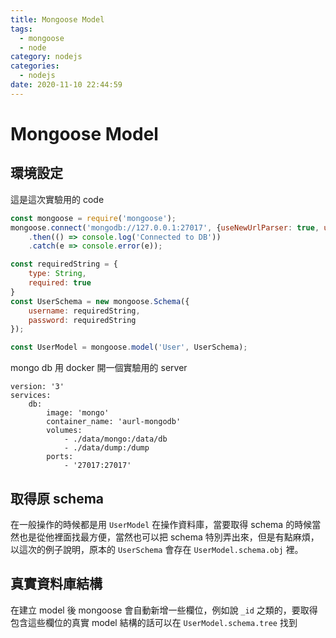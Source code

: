 ```yaml
---
title: Mongoose Model
tags:
  - mongoose
  - node
category: nodejs
categories:
  - nodejs
date: 2020-11-10 22:44:59
---
```


# Mongoose Model

## 環境設定
這是這次實驗用的 code
```js
const mongoose = require('mongoose');
mongoose.connect('mongodb://127.0.0.1:27017', {useNewUrlParser: true, useUnifiedTopology: true})
	.then(() => console.log('Connected to DB'))
	.catch(e => console.error(e));

const requiredString = {
	type: String,
	required: true
}
const UserSchema = new mongoose.Schema({
	username: requiredString,
	password: requiredString
});

const UserModel = mongoose.model('User', UserSchema);
```
mongo db 用 docker 開一個實驗用的 server
```ymal
version: '3'
services: 
    db:
        image: 'mongo'
        container_name: 'aurl-mongodb'
        volumes:
            - ./data/mongo:/data/db
            - ./data/dump:/dump
        ports:
            - '27017:27017'
```

## 取得原 schema
在一般操作的時候都是用 `UserModel` 在操作資料庫，當要取得 schema 的時候當然也是從他裡面找最方便，當然也可以把 schema 特別弄出來，但是有點麻煩，以這次的例子說明，原本的 `UserSchema` 會存在 `UserModel.schema.obj` 裡。

## 真實資料庫結構
在建立 model 後 mongoose 會自動新增一些欄位，例如說 `_id` 之類的，要取得包含這些欄位的真實 model 結構的話可以在 `UserModel.schema.tree` 找到

